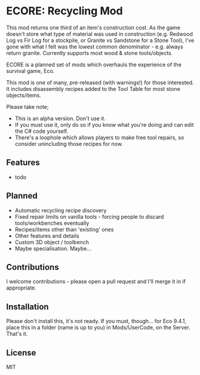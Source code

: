 # ECORE: Recycling Mod

This mod returns one third of an item's construction cost. As the game doesn't store what type of material was used in construction (e.g. Redwood Log vs Fir Log for a stockpile, or Granite vs Sandstone for a Stone Tool), I've gone with what I felt was the lowest common denominator - e.g. always return granite. Currently supports most wood & stone tools/objects.

ECORE is a planned set of mods which overhauls the experience of the survival game, Eco.

This mod is one of many, pre-released (with warnings!) for those interested. It includes disassembly recipes added to the Tool Table for most stone objects/items.

Please take note;
- This is an alpha version. Don't use it.
- If you must use it, only do so if you know what you're doing and can edit the C# code yourself.
- There's a loophole which allows players to make free tool repairs, so consider unincluding those recipes for now.

## Features
- todo

## Planned
- Automatic recycling recipe discovery
- Fixed repair limits on vanilla tools - forcing people to discard tools/workbenches eventually
- Recipes/items other than 'existing' ones
- Other features and details
- Custom 3D object / toolbench
- Maybe specialisation. Maybe...

## Contributions
I welcome contributions - please open a pull request and I'll merge it in if appropriate.

## Installation

Please don't install this, it's not ready. If you must, though... for Eco 9.4.1, place this in a folder (name is up to you) in Mods/UserCode, on the Server. That's it.

## License

MIT
